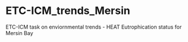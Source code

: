 # ETC-ICM_trends_Mersin
ETC-ICM task on enviornmental trends - HEAT Eutrophication status for Mersin Bay
